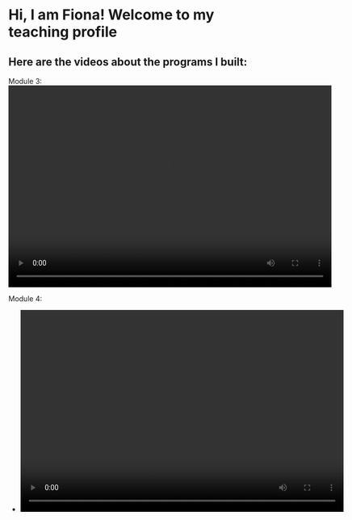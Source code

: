 #  Hi, I am Fiona! Welcome to my teaching profile
## Here are the videos about the programs I built:
Module 3:
<video width="640" height="400" controls>
  <source src="video1997825436_ocPkgQ0y (2).mp4" type="video/mp4">
</video>

Module 4:
- <video width="640" height="400" controls>
    <source src="video1276810085_pMfBUarr (1).mp4" type="video/mp4">
  </video>
